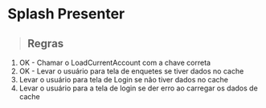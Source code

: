 # Splash Presenter

> ## Regras
1. OK - Chamar o LoadCurrentAccount com a chave correta
2. OK - Levar o usuário para tela de enquetes se tiver dados no cache
3. Levar o usuário para tela de Login se não tiver dados no cache
4. Levar o usuário para a tela de login se der erro ao carregar os dados de cache
